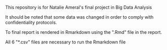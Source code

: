 This repository is for Natalie Ameral's final project in Big Data Analysis

It should be noted that some data was changed in order to comply with confidentiality protocols. 

To final report is rendered in Rmarkdown using the ".Rmd" file in the report.

All 6 "*.csv" files are necessary to run the Rmarkdown file
